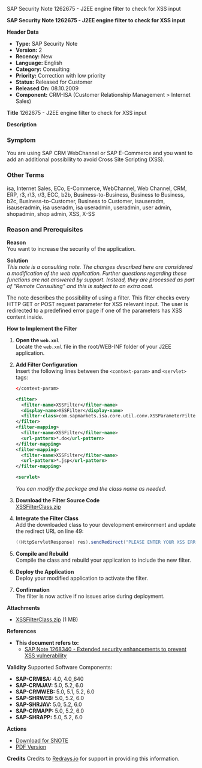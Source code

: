 SAP Security Note 1262675 - J2EE engine filter to check for XSS input

**SAP Security Note 1262675 - J2EE engine filter to check for XSS input**

**Header Data**
- **Type:** SAP Security Note
- **Version:** 2
- **Recency:** New
- **Language:** English
- **Category:** Consulting
- **Priority:** Correction with low priority
- **Status:** Released for Customer
- **Released On:** 08.10.2009
- **Component:** CRM-ISA (Customer Relationship Management > Internet Sales)

**Title**
1262675 - J2EE engine filter to check for XSS input

**Description**

### Symptom
You are using SAP CRM WebChannel or SAP E-Commerce and you want to add an additional possibility to avoid Cross Site Scripting (XSS).

### Other Terms
isa, Internet Sales, ECo, E-Commerce, WebChannel, Web Channel, CRM, ERP, r3, r\3, r/3, ECC, b2b, Business-to-Business, Business to Business, b2c, Business-to-Customer, Business to Customer, isauseradm, isauseradmin, isa useradm, isa useradmin, useradmin, user admin, shopadmin, shop admin, XSS, X-SS

### Reason and Prerequisites

**Reason**  
You want to increase the security of the application.

**Solution**  
*This note is a consulting note. The changes described here are considered a modification of the web application. Further questions regarding these functions are not answered by support. Instead, they are processed as part of "Remote Consulting" and this is subject to an extra cost.*

The note describes the possibility of using a filter. This filter checks every HTTP GET or POST request parameter for XSS relevant input. The user is redirected to a predefined error page if one of the parameters has XSS content inside.

**How to Implement the Filter**

1. **Open the `web.xml`**  
   Locate the `web.xml` file in the root/WEB-INF folder of your J2EE application.

2. **Add Filter Configuration**  
   Insert the following lines between the `<context-param>` and `<servlet>` tags:

   ```xml
   </context-param>

   <filter>
     <filter-name>XSSFilter</filter-name>
     <display-name>XSSFilter</display-name>
     <filter-class>com.sapmarkets.isa.core.util.conv.XSSParameterFilter</filter-class>
   </filter>
   <filter-mapping>
     <filter-name>XSSFilter</filter-name>
     <url-pattern>*.do</url-pattern>
   </filter-mapping>
   <filter-mapping>
     <filter-name>XSSFilter</filter-name>
     <url-pattern>*.jsp</url-pattern>
   </filter-mapping>

   <servlet>
   ```

   *You can modify the package and the class name as needed.*

3. **Download the Filter Source Code**  
   [XSSFilterClass.zip](https://userapps.support.sap.com/sap/support/sapnotes/public/services/attachment.htm?iv_key=012003146900000658332008&iv_version=0002&iv_guid=B76FD746A2A71C43A3ADF59416C4D342)

4. **Integrate the Filter Class**  
   Add the downloaded class to your development environment and update the redirect URL on line 49:

   ```java
   ((HttpServletResponse) res).sendRedirect("PLEASE ENTER YOUR XSS ERROR PAGE!!!");
   ```

5. **Compile and Rebuild**  
   Compile the class and rebuild your application to include the new filter.

6. **Deploy the Application**  
   Deploy your modified application to activate the filter.

7. **Confirmation**  
   The filter is now active if no issues arise during deployment.

**Attachments**
- [XSSFilterClass.zip](https://userapps.support.sap.com/sap/support/sapnotes/public/services/attachment.htm?iv_key=012003146900000658332008&iv_version=0002&iv_guid=B76FD746A2A71C43A3ADF59416C4D342) (1 MB)

**References**
- **This document refers to:**
  - [SAP Note 1268340 - Extended security enhancements to prevent XSS vulnerability](https://me.sap.com/notes/1268340)

**Validity**
Supported Software Components:
- **SAP-CRMISA:** 4.0, 4.0_640
- **SAP-CRMJAV:** 5.0, 5.2, 6.0
- **SAP-CRMWEB:** 5.0, 5.1, 5.2, 6.0
- **SAP-SHRWEB:** 5.0, 5.2, 6.0
- **SAP-SHRJAV:** 5.0, 5.2, 6.0
- **SAP-CRMAPP:** 5.0, 5.2, 6.0
- **SAP-SHRAPP:** 5.0, 5.2, 6.0

**Actions**
- [Download for SNOTE](https://notesdownloads.sap.com/note/0040000016647732017)
- [PDF Version](https://me.sap.com/sap/support/sfm/notes/print/0001262675?language=en-US&token=F6257AD20A24F554DD32FDCD5E2DB5C9)

**Credits**
Credits to [Redrays.io](https://redrays.io) for support in providing this information.